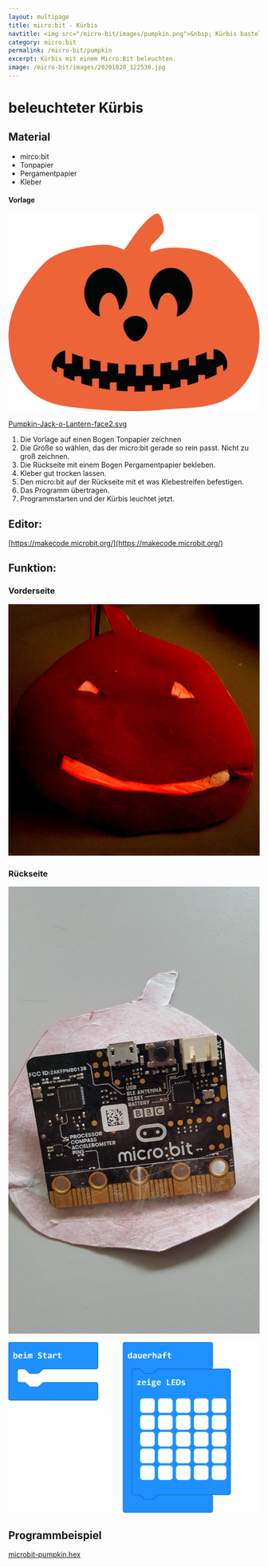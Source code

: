 ```yaml
---
layout: multipage
title: micro:bit - Kürbis
navtitle: <img src="/micro-bit/images/pumpkin.png">&nbsp; Kürbis basteln
category: micro:bit
permalink: /micro-bit/pumpkin
excerpt: Kürbis mit einem Micro:Bit beleuchten.
image: /micro-bit/images/20201028_122530.jpg
---
```


# beleuchteter Kürbis

## Material
+ mirco:bit
+ Tonpapier
+ Pergamentpapier
+ Kleber

#### Vorlage

![](images/Pumpkin-Jack-o-Lantern-face2.png)

[Pumpkin-Jack-o-Lantern-face2.svg](images/Pumpkin-Jack-o-Lantern-face2.svg)

1. Die Vorlage auf einen Bogen Tonpapier zeichnen
2. Die Größe so wählen, das der micro:bit gerade so rein passt. Nicht zu groß zeichnen.
3.  Die Rückseite mit einem Bogen Pergamentpapier bekleben.
4. Kleber gut trocken lassen.
5. Den micro:bit auf der Rückseite mit et was Klebestreifen befestigen.
6. Das Programm übertragen.
7. Programmstarten und der Kürbis leuchtet jetzt.

## Editor:

[https://makecode.microbit.org/](https://makecode.microbit.org/)

## Funktion:

### Vorderseite
![](images/20201028_122530.jpg)

### Rückseite
![Rückseite](images/20201028_150125.jpg)

![](images/microbit-Screenshot-pumpkin.png)

## Programmbeispiel
[microbit-pumpkin.hex](appendix/microbit-pumpkin.hex)
